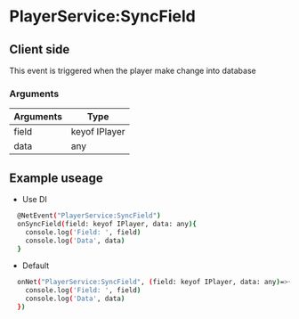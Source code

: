 # PlayerService:SyncField

## Client side

This event is triggered when the player make change into database

### Arguments

| Arguments | Type          |
| --------- | ------------- |
| field     | keyof IPlayer |
| data      | any           |

## Example useage

- Use DI

```bash
  @NetEvent("PlayerService:SyncField")
  onSyncField(field: keyof IPlayer, data: any){
    console.log('Field: ', field)
    console.log('Data', data)
  }
```

- Default

```bash
  onNet("PlayerService:SyncField", (field: keyof IPlayer, data: any)=>{
    console.log('Field: ', field)
    console.log('Data', data)
  })
```

